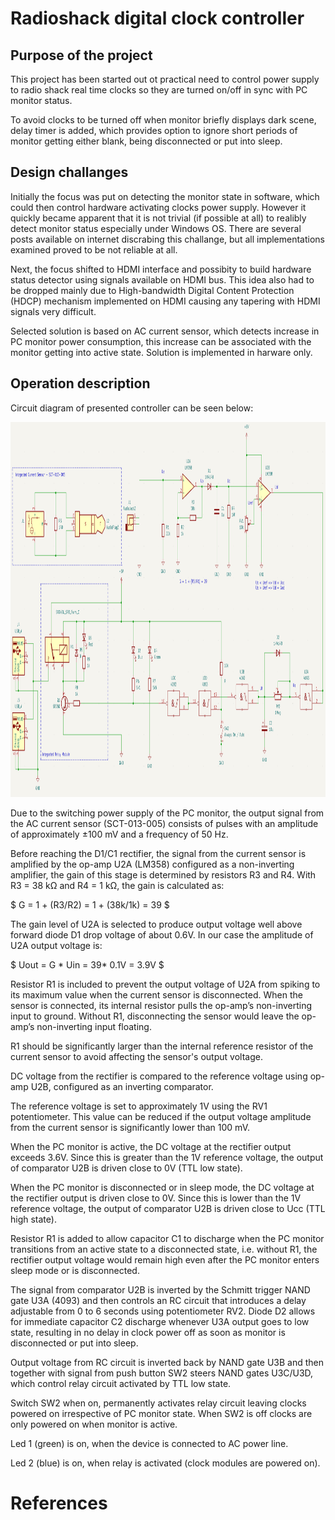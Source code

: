 # Radioshack digital clock controller

## Purpose of the project

This project has been started out ot practical need to control power supply to radio shack real time clocks so they are turned on/off in sync with PC monitor status.

To avoid clocks to be turned off when monitor briefly displays dark scene, delay timer is added, which provides option to ignore short periods of monitor getting either blank, being disconnected or put into sleep.

## Design challanges

Initially the focus was put on detecting the monitor state in software, which could then control hardware activating clocks power supply. However it quickly became apparent that it is not trivial (if possible at all) to realibly detect monitor status especially under Windows OS. There are several posts available on internet discrabing this challange, but all implementations examined proved to be not reliable at all. 

Next, the focus shifted to HDMI interface and possibity to build hardware status detector using signals available on HDMI bus. This idea also had to be dropped mainly due to High-bandwidth Digital Content Protection (HDCP) mechanism implemented on HDMI causing any tapering with HDMI signals very difficult.

Selected solution is based on AC current sensor, which detects increase in PC monitor power consumption, this increase can be associated with the monitor getting into active state. Solution is implemented in harware only.

## Operation description

Circuit diagram of presented controller can be seen below:

<p align="center">
<img src="./img/Schematics.png" width="1000" height="600"/>
</p> 

Due to the switching power supply of the PC monitor, the output signal from the AC current sensor (SCT-013-005) consists of pulses with an amplitude of approximately ±100 mV and a frequency of 50 Hz. 

Before reaching the D1/C1 rectifier, the signal from the current sensor is amplified by the op-amp U2A (LM358) configured as a non-inverting amplifier, the gain of this stage is determined by resistors R3 and R4. With R3 = 38 kΩ and R4 = 1 kΩ, the gain is calculated as:

$ G = 1 + (R3/R2) = 1 + (38k/1k) = 39 $

The gain level of U2A is selected to produce output voltage well above forward diode D1 drop voltage of about 0.6V. In our case the amplitude of U2A output voltage is:

$ Uout = G * Uin = 39* 0.1V = 3.9V $

Resistor R1 is included to prevent the output voltage of U2A from spiking to its maximum value when the current sensor is disconnected. When the sensor is connected, its internal resistor pulls the op-amp’s non-inverting input to ground. Without R1, disconnecting the sensor would leave the op-amp’s non-inverting input floating.

R1 should be significantly larger than the internal reference resistor of the current sensor to avoid affecting the sensor's output voltage.

DC voltage from the rectifier is compared to the reference voltage using op-amp U2B, configured as an inverting comparator.

The reference voltage is set to approximately 1V using the RV1 potentiometer. This value can be reduced if the output voltage amplitude from the current sensor is significantly lower than 100 mV.

When the PC monitor is active, the DC voltage at the rectifier output exceeds 3.6V. Since this is greater than the 1V reference voltage, the output of comparator U2B is driven close to 0V (TTL low state).

When the PC monitor is disconnected or in sleep mode, the DC voltage at the rectifier output is driven close to 0V. Since this is lower than the 1V reference voltage, the output of comparator U2B is driven close to Ucc (TTL high state).

Resistor R1 is added to allow capacitor C1 to discharge when the PC monitor transitions from an active state to a disconnected state, i.e. without R1, the rectifier output voltage would remain high even after the PC monitor enters sleep mode or is disconnected.

The signal from comparator U2B is inverted by the Schmitt trigger NAND gate U3A (4093) and then controls an RC circuit that introduces a delay adjustable from 0 to 6 seconds using potentiometer RV2. Diode D2 allows for immediate capacitor C2 discharge whenever U3A output goes to low state, resulting in no delay in clock power off as soon as monitor is disconnected or put into sleep.

Output voltage from RC circuit is inverted back by NAND gate U3B and then together with signal from push button SW2 steers NAND gates U3C/U3D, which control relay circuit activated by TTL low state.

Switch SW2 when on, permanently activates relay circuit leaving clocks powered on irrespective of PC monitor state. When SW2 is off clocks are only powered on when monitor is active.

Led 1 (green) is on, when the device is connected to AC power line.

Led 2 (blue) is on, when relay is activated (clock modules are powered on).


# References

